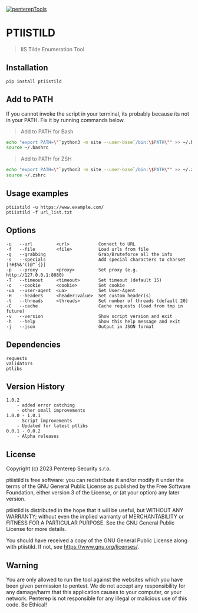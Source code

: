 [![penterepTools](https://www.penterep.com/external/penterepToolsLogo.png)](https://www.penterep.com/)


# PTIISTILD
> IIS Tilde Enumeration Tool

## Installation

```
pip install ptiistild
```

## Add to PATH
If you cannot invoke the script in your terminal, its probably because its not in your PATH. Fix it by running commands below.

> Add to PATH for Bash
```bash
echo "export PATH=\"`python3 -m site --user-base`/bin:\$PATH\"" >> ~/.bashrc
source ~/.bashrc
```

> Add to PATH for ZSH
```bash
echo "export PATH=\"`python3 -m site --user-base`/bin:\$PATH\"" >> ~/.zshrc
source ~/.zshrc
```

## Usage examples
```
ptiistild -u https://www.example.com/
ptiistild -f url_list.txt
```

## Options
```
-u   --url         <url>           Connect to URL
-f   --file        <file>          Load urls from file
-g   --grabbing                    Grab/Bruteforce all the info
-s   --specials                    Add special characters to charset [!#$%&'()@^`{}]
-p   --proxy       <proxy>         Set proxy (e.g. http://127.0.0.1:8080)
-T   --timeout     <timeout>       Set timeout (default 15)
-c   --cookie      <cookie>        Set cookie
-ua  --user-agent  <ua>            Set User-Agent
-H   --headers     <header:value>  Set custom header(s)
-t   --threads     <threads>       Set number of threads (default 20)
-C   --cache                       Cache requests (load from tmp in future)
-v   --version                     Show script version and exit
-h   --help                        Show this help message and exit
-j   --json                        Output in JSON format
```

## Dependencies
```
requests
validators
ptlibs
```

## Version History
```
1.0.2
    - added error catching
    - other small improvements
1.0.0 - 1.0.1
    - Script improvements
    - Updated for latest ptlibs
0.0.1 - 0.0.2
    - Alpha releases
```

## License

Copyright (c) 2023 Penterep Security s.r.o.

ptiistild is free software: you can redistribute it and/or modify it under the terms of the GNU General Public License as published by the Free Software Foundation, either version 3 of the License, or (at your option) any later version.

ptiistild is distributed in the hope that it will be useful, but WITHOUT ANY WARRANTY; without even the implied warranty of MERCHANTABILITY or FITNESS FOR A PARTICULAR PURPOSE. See the GNU General Public License for more details.

You should have received a copy of the GNU General Public License along with ptiistild. If not, see https://www.gnu.org/licenses/.

## Warning

You are only allowed to run the tool against the websites which
you have been given permission to pentest. We do not accept any
responsibility for any damage/harm that this application causes to your
computer, or your network. Penterep is not responsible for any illegal
or malicious use of this code. Be Ethical!